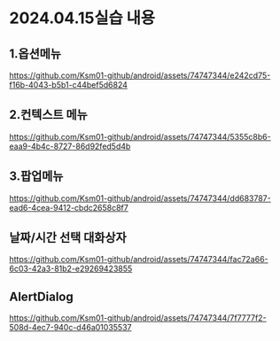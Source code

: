 <h1>2024.04.15실습 내용</h1>
<h2>1.옵션메뉴 </h2>

https://github.com/Ksm01-github/android/assets/74747344/e242cd75-f16b-4043-b5b1-c44bef5d6824

<h2>2.컨텍스트 메뉴</h2>

https://github.com/Ksm01-github/android/assets/74747344/5355c8b6-eaa9-4b4c-8727-86d92fed5d4b

<h2>3.팝업메뉴</h2>

https://github.com/Ksm01-github/android/assets/74747344/dd683787-ead6-4cea-9412-cbdc2658c8f7

<h2>날짜/시간 선택 대화상자</h2>

https://github.com/Ksm01-github/android/assets/74747344/fac72a66-6c03-42a3-81b2-e29269423855

<h2>AlertDialog</h2>

https://github.com/Ksm01-github/android/assets/74747344/7f7777f2-508d-4ec7-940c-d46a01035537












